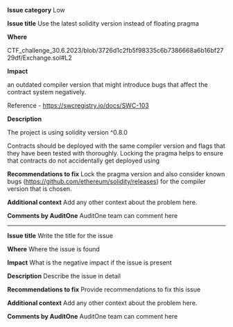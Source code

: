 **Issue category**
Low

**Issue title**
Use the latest solidity version instead of floating pragma

**Where**

CTF_challenge_30.6.2023/blob/3726d1c2fb5f98335c6b7386668a6b16bf2729df/Exchange.sol#L2

**Impact**

an outdated compiler version that might introduce bugs that affect the contract system negatively.

Reference - https://swcregistry.io/docs/SWC-103

**Description**

The project is using solidity version ^0.8.0

Contracts should be deployed with the same compiler version and flags that they have been tested with thoroughly. Locking the pragma helps to ensure that contracts do not accidentally get deployed using

**Recommendations to fix**
Lock the pragma version and also consider known bugs (https://github.com/ethereum/solidity/releases) for the compiler version that is chosen.

**Additional context**
Add any other context about the problem here.

**Comments by AuditOne**
AuditOne team can comment here

---

**Issue title**
Write the title for the issue

**Where**
Where the issue is found

**Impact**
What is the negative impact if the issue is present

**Description**
Describe the issue in detail

**Recommendations to fix**
Provide recommendations to fix this issue

**Additional context**
Add any other context about the problem here.

**Comments by AuditOne**
AuditOne team can comment here

